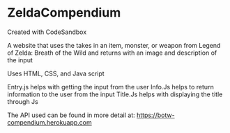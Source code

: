 # ZeldaCompendium
Created with CodeSandbox


A website that uses the takes in an item, monster, or weapon from Legend of Zelda: Breath of the Wild and
returns with an image and description of the input

Uses HTML, CSS, and Java script

Entry.js helps with getting the input from the user
Info.Js helps to return information to the user from the input
Title.Js helps with displaying the title through Js


The API used can be found in more detail at: https://botw-compendium.herokuapp.com 
